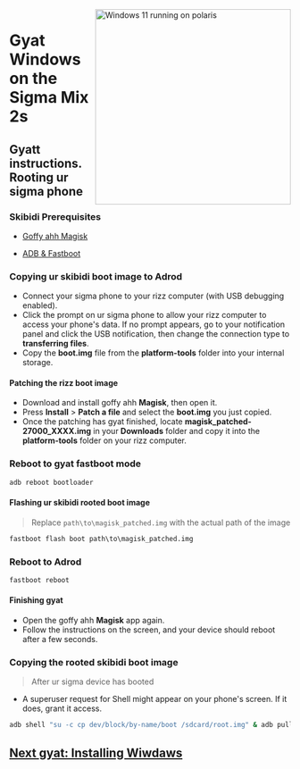<img align="right" src="https://github.com/n00b69/woa-polaris/blob/main/polaris.png" width="350" alt="Windows 11 running on polaris">

# Gyat Windows on the Sigma Mix 2s

## Gyatt instructions. Rooting ur sigma phone

### Skibidi Prerequisites
- [Goffy ahh Magisk](https://github.com/topjohnwu/Magisk/releases/latest)

- [ADB & Fastboot](https://developer.android.com/studio/releases/platform-tools)

### Copying ur skibidi boot image to Adrod
- Connect your sigma phone to your rizz computer (with USB debugging enabled).
- Click the prompt on ur sigma phone to allow your rizz computer to access your phone's data. If no prompt appears, go to your notification panel and click the USB notification, then change the connection type to **transferring files**.
- Copy the **boot.img** file from the **platform-tools** folder into your internal storage.

#### Patching the rizz boot image
- Download and install goffy ahh **Magisk**, then open it.
- Press **Install** > **Patch a file** and select the **boot.img** you just copied.
- Once the patching has gyat finished, locate  **magisk_patched-27000_XXXX.img** in your **Downloads** folder and copy it into the **platform-tools** folder on your rizz computer.

### Reboot to gyat fastboot mode
```cmd
adb reboot bootloader
```

#### Flashing ur skibidi rooted boot image
> Replace `path\to\magisk_patched.img` with the actual path of the image
```cmd
fastboot flash boot path\to\magisk_patched.img
```

### Reboot to Adrod
```cmd
fastboot reboot
```

#### Finishing gyat
- Open the goffy ahh **Magisk** app again.
- Follow the instructions on the screen, and your device should reboot after a few seconds.

### Copying the rooted skibidi boot image
> After ur sigma device has booted

- A superuser request for Shell might appear on your phone's screen. If it does, grant it access.
```cmd
adb shell "su -c cp dev/block/by-name/boot /sdcard/root.img" & adb pull /sdcard/root.img
```

## [Next gyat: Installing Wiwdaws](3-install-br.md)
